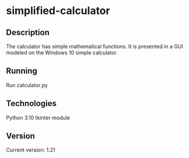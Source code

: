 # simplified-calculator

## Description
The calculator has simple mathematical functions. It is presented in a GUI modeled on the Windows 10 simple calculator.

## Running
Run calculator.py

## Technologies
Python 3.10
tkinter module

## Version
Current version: 1.21